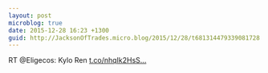 ```yaml
---
layout: post
microblog: true
date: 2015-12-28 16:23 +1300
guid: http://JacksonOfTrades.micro.blog/2015/12/28/t681314479339081728.html
---
```

RT @Eligecos: Kylo Ren [t.co/nhqIk2HsS...](https://t.co/nhqIk2HsSI)
